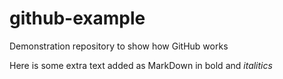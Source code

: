 # github-example
Demonstration repository to show how GitHub works 

Here is some extra text added as MarkDown in bold and _italitics_
